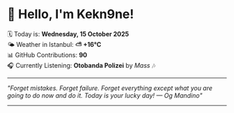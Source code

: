 # 👋 Hello, I'm Kekn9ne!

🗓️ Today is: **Wednesday, 15 October 2025**  
🌤️ Weather in Istanbul: **⛅️  +16°C**  
📊 GitHub Contributions: **90**  
🎧 Currently Listening: **Otobanda Polizei** by *Mass* 🎶

---

_"Forget mistakes. Forget failure. Forget everything except what you are going to do now and do it. Today is your lucky day! — *Og Mandino*"_

---
